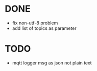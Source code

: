 # DONE
* fix non-utf-8 problem
* add list of topics as parameter

# TODO
* mqtt logger msg as json not plain text